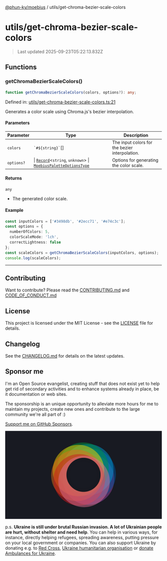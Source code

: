 [@phun-ky/moebius](../README.md) / utils/get-chroma-bezier-scale-colors

# utils/get-chroma-bezier-scale-colors

> Last updated 2025-09-23T05:22:13.832Z

##

## Functions

### getChromaBezierScaleColors()

```ts
function getChromaBezierScaleColors(colors, options?): any;
```

Defined in: [utils/get-chroma-bezier-scale-colors.ts:21](https://github.com/phun-ky/moebius/blob/main/src/utils/get-chroma-bezier-scale-colors.ts#L21)

Generates a color scale using Chroma.js's bezier interpolation.

#### Parameters

| Parameter  | Type                                                                                                                                                                                        | Description                                    |
| ---------- | ------------------------------------------------------------------------------------------------------------------------------------------------------------------------------------------- | ---------------------------------------------- |
| `colors`   | `` `#${string}` ``\[]                                                                                                                                                                       | The input colors for the bezier interpolation. |
| `options?` | \| [`Record`](https://www.typescriptlang.org/docs/handbook/utility-types.html#recordkeys-type)<`string`, `unknown`> \| [`MoebiusPaletteOptionsType`](../types.md#moebiuspaletteoptionstype) | Options for generating the color scale.        |

#### Returns

`any`

- The generated color scale.

#### Example

```ts
const inputColors = ['#3498db', '#2ecc71', '#e74c3c'];
const options = {
  numberOfColors: 5,
  colorScaleMode: 'lch',
  correctLightness: false
};
const scaleColors = getChromaBezierScaleColors(inputColors, options);
console.log(scaleColors);
```

---

## Contributing

Want to contribute? Please read the [CONTRIBUTING.md](https://github.com/phun-ky/moebius/blob/main/CONTRIBUTING.md) and [CODE_OF_CONDUCT.md](https://github.com/phun-ky/moebius/blob/main/CODE_OF_CONDUCT.md)

## License

This project is licensed under the MIT License - see the [LICENSE](https://github.com/phun-ky/moebius/blob/main/LICENSE) file for details.

## Changelog

See the [CHANGELOG.md](https://github.com/phun-ky/moebius/blob/main/CHANGELOG.md) for details on the latest updates.

## Sponsor me

I'm an Open Source evangelist, creating stuff that does not exist yet to help get rid of secondary activities and to enhance systems already in place, be it documentation or web sites.

The sponsorship is an unique opportunity to alleviate more hours for me to maintain my projects, create new ones and contribute to the large community we're all part of :)

[Support me on GitHub Sponsors](https://github.com/sponsors/phun-ky).

![logo](https://github.com/phun-ky/moebius/blob/main/public/images/logo/logo-ring.png?raw=true)

p.s. **Ukraine is still under brutal Russian invasion. A lot of Ukrainian people are hurt, without shelter and need help**. You can help in various ways, for instance, directly helping refugees, spreading awareness, putting pressure on your local government or companies. You can also support Ukraine by donating e.g. to [Red Cross](https://www.icrc.org/en/donate/ukraine), [Ukraine humanitarian organisation](https://savelife.in.ua/en/donate-en/#donate-army-card-weekly) or [donate Ambulances for Ukraine](https://www.gofundme.com/f/help-to-save-the-lives-of-civilians-in-a-war-zone).
